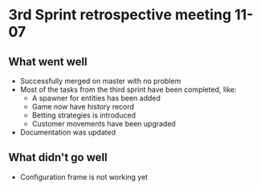 # 3rd Sprint retrospective meeting 11-07
## What went well
- Successfully merged on master with no problem
- Most of the tasks from the third sprint have been completed, like:
    - A spawner for entities has been added
    - Game now have history record
    - Betting strategies is introduced
    - Customer movements have been upgraded
- Documentation was updated

## What didn't go well
- Configuration frame is not working yet
